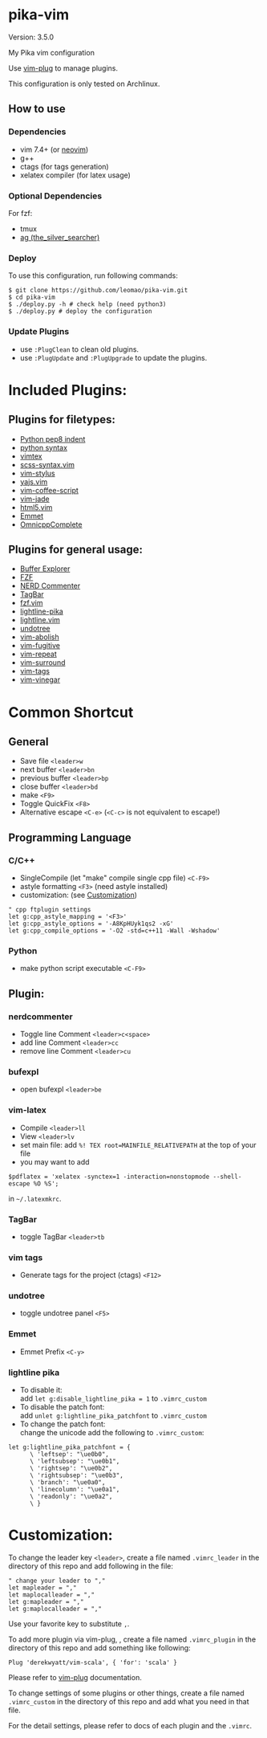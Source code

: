 # pika-vim

Version: 3.5.0

My Pika vim configuration

Use [vim-plug](https://github.com/junegunn/vim-plug) to manage plugins.

This configuration is only tested on Archlinux.

## How to use

### Dependencies

- vim 7.4+ (or [neovim][neovim])
- g++
- ctags (for tags generation)
- xelatex compiler (for latex usage)

### Optional Dependencies

For fzf:
- tmux
- [ag (the\_silver\_searcher)](https://github.com/ggreer/the_silver_searcher)

### Deploy
To use this configuration, run following commands:
```console
$ git clone https://github.com/leomao/pika-vim.git
$ cd pika-vim
$ ./deploy.py -h # check help (need python3)
$ ./deploy.py # deploy the configuration
```

### Update Plugins
- use `:PlugClean` to clean old plugins.
- use `:PlugUpdate` and `:PlugUpgrade` to update the plugins.

# Included Plugins:

## Plugins for filetypes:
- [Python pep8 indent](https://github.com/hynek/vim-python-pep8-indent)
- [python syntax](https://github.com/hdima/python-syntax)
- [vimtex](https://github.com/lervag/vimtex)
- [scss-syntax.vim](https://github.com/cakebaker/scss-syntax.vim)
- [vim-stylus](https://github.com/wavded/vim-stylus)
- [yajs.vim](https://github.com/leomao/yajs.vim)
- [vim-coffee-script](https://github.com/kchmck/vim-coffee-script)
- [vim-jade](https://github.com/digitaltoad/vim-jade)
- [html5.vim](https://github.com/othree/html5.vim)
- [Emmet](https://github.com/mattn/emmet-vim)
- [OmnicppComplete](https://github.com/vim-scripts/OmniCppComplete)

## Plugins for general usage:
- [Buffer Explorer](https://github.com/jlanzarotta/bufexplorer)
- [FZF](https://github.com/junegunn/fzf)
- [NERD Commenter](https://github.com/scrooloose/nerdcommenter)
- [TagBar](https://github.com/majutsushi/tagbar)
- [fzf.vim](https://github.com/junegunn/fzf.vim)
- [lightline-pika](https://github.com/leomao/lightline-pika)
- [lightline.vim](https://github.com/itchyny/lightline.vim)
- [undotree](https://github.com/mbbill/undotree)
- [vim-abolish](https://github.com/tpope/vim-abolish)
- [vim-fugitive](https://github.com/tpope/vim-fugitive)
- [vim-repeat](https://github.com/tpope/vim-repeat)
- [vim-surround](https://github.com/tpope/vim-surround)
- [vim-tags](https://github.com/szw/vim-tags)
- [vim-vinegar](https://github.com/tpope/vim-vinegar)

# Common Shortcut
## General
- Save file `<leader>w`
- next buffer `<leader>bn`
- previous buffer `<leader>bp`
- close buffer `<leader>bd`
- make `<F9>`
- Toggle QuickFix `<F8>`
- Alternative escape `<C-e>` (`<C-c>` is not equivalent to escape!)

## Programming Language
### C/C++
- SingleCompile (let "make" compile single cpp file) `<C-F9>`
- astyle formatting `<F3>` (need astyle installed)
- customization: (see [Customization](#customization))
```vim
" cpp ftplugin settings
let g:cpp_astyle_mapping = '<F3>'
let g:cpp_astyle_options = '-A8KpHUyk1qs2 -xG'
let g:cpp_compile_options = '-O2 -std=c++11 -Wall -Wshadow'
```

### Python
- make python script executable `<C-F9>`

## Plugin:
### nerdcommenter
- Toggle line Comment `<leader>c<space>`
- add line Comment `<leader>cc`
- remove line Comment `<leader>cu`

### bufexpl
- open bufexpl `<leader>be`

### vim-latex
- Compile `<leader>ll`
- View `<leader>lv`
- set main file: add `%! TEX root=MAINFILE_RELATIVEPATH` at the top of your file
- you may want to add
```
$pdflatex = 'xelatex -synctex=1 -interaction=nonstopmode --shell-escape %O %S';
```
in  `~/.latexmkrc`.

### TagBar
- toggle TagBar `<leader>tb`

### vim tags
- Generate tags for the project (ctags) `<F12>`

### undotree
- toggle undotree panel `<F5>`

### Emmet
- Emmet Prefix `<C-y>`

### lightline pika
- To disable it:  
  add `let g:disable_lightline_pika = 1` to `.vimrc_custom`
- To disable the patch font:  
  add `unlet g:lightline_pika_patchfont` to
  `.vimrc_custom`
- To change the patch font:  
  change the unicode add the following to `.vimrc_custom`:
```vim
let g:lightline_pika_patchfont = {
      \ 'leftsep': "\ue0b0",
      \ 'leftsubsep': "\ue0b1",
      \ 'rightsep': "\ue0b2",
      \ 'rightsubsep': "\ue0b3",
      \ 'branch': "\ue0a0",
      \ 'linecolumn': "\ue0a1",
      \ 'readonly': "\ue0a2",
      \ }
```

# Customization:
To change the leader key `<leader>`, create a file named `.vimrc_leader`
in the directory of this repo and add following in the file:
```vim
" change your leader to ","
let mapleader = ","
let maplocalleader = ","
let g:mapleader = ","
let g:maplocalleader = ","
```
Use your favorite key to substitute `,`.  

To add more plugin via vim-plug, , create a file named `.vimrc_plugin`
in the directory of this repo and add something like following:
```vim
Plug 'derekwyatt/vim-scala', { 'for': 'scala' }
```
Please refer to [vim-plug](https://github.com/junegunn/vim-plug)
documentation.

To change settings of some plugins or other things, create a file named
`.vimrc_custom` in the directory of this repo and add what you need in
that file.

For the detail settings, please refer to docs of each plugin and the `.vimrc`.

[neovim]: https://github.com/neovim/neovim
